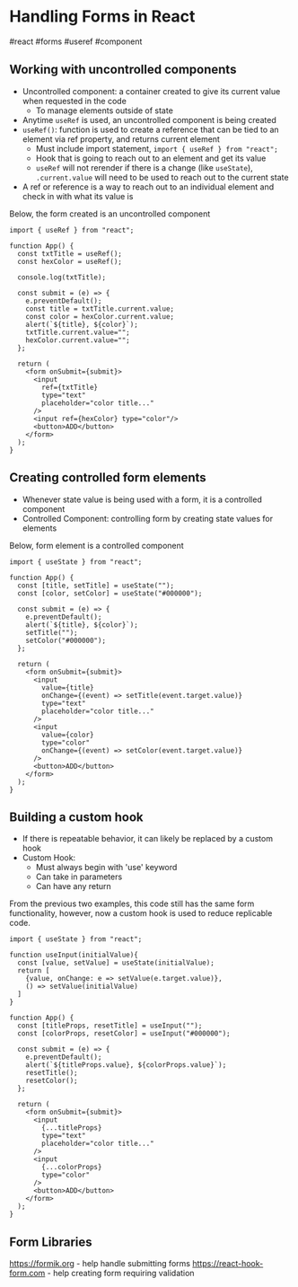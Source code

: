 # Handling Forms in React
#react #forms #useref #component

## Working with uncontrolled components
- Uncontrolled component: a container created to give its current value when requested in the code
	- To manage elements outside of state
- Anytime `useRef` is used, an uncontrolled component is being created
- `useRef()`: function is used to create a reference that can be tied to an element via ref property, and returns current element
	- Must include import statement, `import { useRef } from "react";`
	- Hook that is going to reach out to an element and get its value
	- `useRef` will not rerender if there is a change (like `useState`), `.current.value` will need to be used to reach out to the current state
- A ref or reference is a way to reach out to an individual element and check in with what its value is

Below, the form created is an uncontrolled component
```
import { useRef } from "react";  

function App() {
  const txtTitle = useRef();
  const hexColor = useRef();

  console.log(txtTitle);

  const submit = (e) => {
    e.preventDefault();
    const title = txtTitle.current.value;
    const color = hexColor.current.value;
    alert(`${title}, ${color}`);
    txtTitle.current.value="";
    hexColor.current.value="";
  };

  return (
    <form onSubmit={submit}>
      <input
        ref={txtTitle}
        type="text"
        placeholder="color title..."
      />
      <input ref={hexColor} type="color"/>
      <button>ADD</button>
    </form>
  );
}
```


## Creating controlled form elements
- Whenever state value is being used with a form, it is a controlled component
- Controlled Component: controlling form by creating state values for elements

Below, form element is a controlled component
```
import { useState } from "react";

function App() {
  const [title, setTitle] = useState("");
  const [color, setColor] = useState("#000000");

  const submit = (e) => {
    e.preventDefault();
    alert(`${title}, ${color}`);
    setTitle("");
    setColor("#000000");
  };

  return (
    <form onSubmit={submit}>
      <input
        value={title}
        onChange={(event) => setTitle(event.target.value)}
        type="text"
        placeholder="color title..."
      />
      <input
        value={color}
        type="color"
        onChange={(event) => setColor(event.target.value)}
      />
      <button>ADD</button>
    </form>
  );
}
```

## Building a custom hook
- If there is repeatable behavior, it can likely be replaced by a custom hook
- Custom Hook:
	- Must always begin with 'use' keyword
	- Can take in parameters
	- Can have any return

From the previous two examples, this code still has the same form functionality, however, now a custom hook is used  to reduce replicable code.
```
import { useState } from "react";

function useInput(initialValue){
  const [value, setValue] = useState(initialValue);
  return [
    {value, onChange: e => setValue(e.target.value)},
    () => setValue(initialValue)
  ]
}

function App() {
  const [titleProps, resetTitle] = useInput("");
  const [colorProps, resetColor] = useInput("#000000");

  const submit = (e) => {
    e.preventDefault();
    alert(`${titleProps.value}, ${colorProps.value}`);
    resetTitle();
    resetColor();
  };

  return (
    <form onSubmit={submit}>
      <input
        {...titleProps}
        type="text"
        placeholder="color title..."
      />
      <input
        {...colorProps}
        type="color"
      />
      <button>ADD</button>
    </form>
  );
}
```

## Form Libraries
https://formik.org - help handle submitting forms
https://react-hook-form.com - help creating form requiring validation
